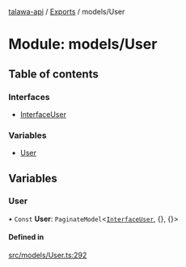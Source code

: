 [talawa-api](../README.md) / [Exports](../modules.md) / models/User

# Module: models/User

## Table of contents

### Interfaces

- [InterfaceUser](../interfaces/models_User.InterfaceUser.md)

### Variables

- [User](models_User.md#user)

## Variables

### User

• `Const` **User**: `PaginateModel`\<[`InterfaceUser`](../interfaces/models_User.InterfaceUser.md), {}, {}\>

#### Defined in

[src/models/User.ts:292](https://github.com/PalisadoesFoundation/talawa-api/blob/4e4f7f8/src/models/User.ts#L292)
